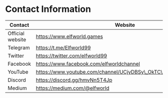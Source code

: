 # Contact Information

| Contact          | Website                                                             |
| ---------------- | ------------------------------------------------------------------- |
| Official website | https://www.elfworld.games                                          |
| Telegram         | https://t.me/Elfworld99                                             |
| Twitter          | https://twitter.com/elfworld99                                      |
| Facebook         | https://www.facebook.com/elfworldchannel                            |
| YouTube          | https://www.youtube.com/channel/UCjyDBSy\_OkTC\_q50tjpazPA/featured |
| Discord          | https://discord.gg/hmvNn5T4Jp                                       |
| Medium           | https://medium.com/@elfworld                                        |
